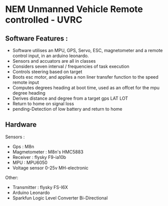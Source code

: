 # NEM Unmanned Vehicle Remote controlled - UVRC

## Software Features :

- Software utilises an MPU, GPS, Servo, ESC, magnetometer and a remote control input, in an arduino leonardo.
- Sensors and accuators are all in classes
- Considers seven interval / frequencies of task execution
- Controls steering based on target 
- Boots esc motor, and applies a non liner transfer function to the speed remote input
- Computes degrees heading at boot time, used as an offcet for the mpu degree heading
- Derives distance and degree from a target gps LAT LOT
- Return to home on signal loss
- pending-Detection of low battery and return to home

## Hardware

Sensors :

- Gps : M8n
- Magmetometer : M8n's HMC5883
- Receiver : flysky F9-ia10b
- MPU : MPU6050
- Voltage sensor 0-25v MH-electronic

Other: 
- Transmitter : flysky FS-I6X
- Arduino Leonardo
- Sparkfun Logic Level Converter Bi-Directional


